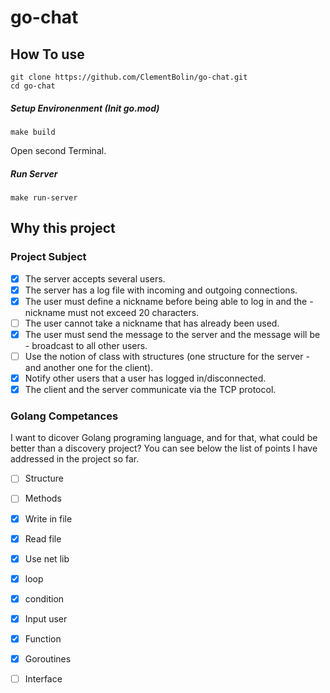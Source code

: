 # go-chat

## How To use

    git clone https://github.com/ClementBolin/go-chat.git
    cd go-chat

##### Setup Environenment (Init go.mod)

    make build

Open second Terminal.

##### Run Server

    make run-server

## Why this project

### Project Subject

- [x] The server accepts several users.
- [x] The server has a log file with incoming and outgoing connections.
- [x] The user must define a nickname before being able to log in and the - nickname must not exceed 20 characters.
- [ ] The user cannot take a nickname that has already been used.
- [x] The user must send the message to the server and the message will be - broadcast to all other users.
- [ ] Use the notion of class with structures (one structure for the server - and another one for the client).
- [x] Notify other users that a user has logged in/disconnected.
- [x] The client and the server communicate via the TCP protocol.

### Golang Competances
I want to dicover Golang programing language, and for that, what could be better than a discovery  project?
You can see below the list of points I have addressed in the project so far. 

- [ ] Structure
- [ ] Methods
- [x] Write in file
- [x] Read file
- [x] Use net lib
- [x] loop
- [x] condition
- [x] Input user
- [x] Function
- [x] Goroutines
- [ ] Interface


